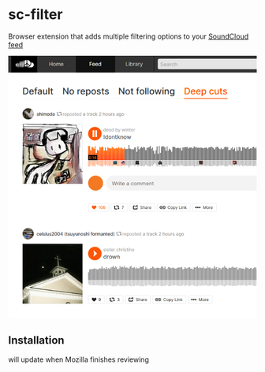 # sc-filter

Browser extension that adds multiple filtering options to your [SoundCloud feed](https://soundcloud.com/feed)

![Example](/docs/screenshot.png)

## Installation

will update when Mozilla finishes reviewing